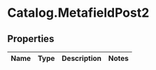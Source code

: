 # Catalog.MetafieldPost2

## Properties
Name | Type | Description | Notes
------------ | ------------- | ------------- | -------------
